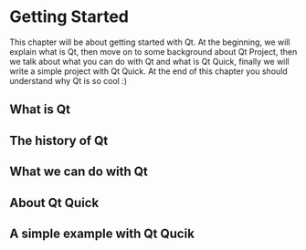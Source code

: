 # Getting Started

This chapter will be about getting started with Qt. At the beginning, we will explain what is Qt, then move on to some background about Qt Project, then we talk about what you can do with Qt and what is Qt Quick, finally we will write a simple project with Qt Quick. At the end of this chapter you should understand why Qt is so cool :)

## What is Qt

## The history of Qt

## What we can do with Qt

## About Qt Quick

## A simple example with Qt Qucik



